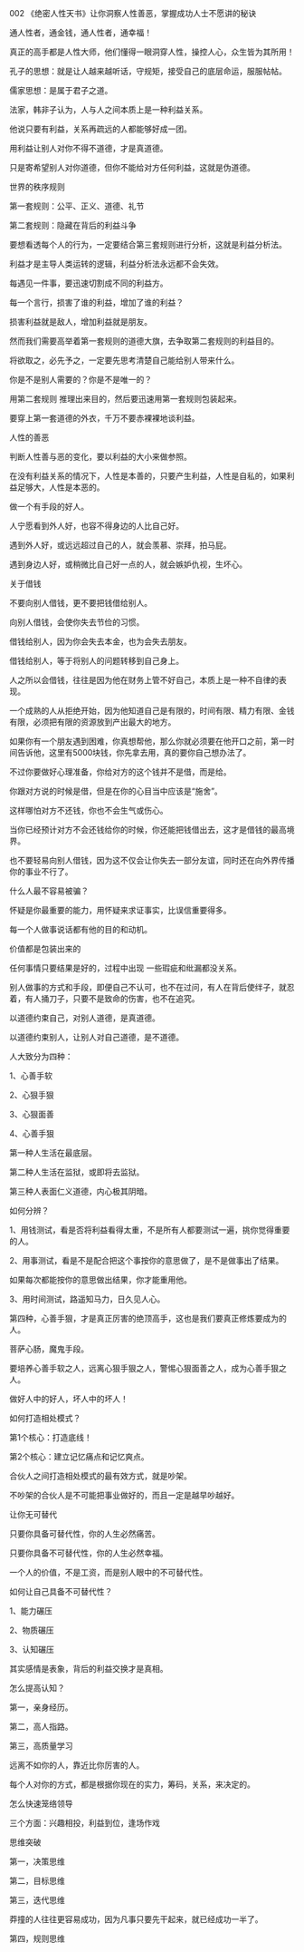 002 《绝密人性天书》让你洞察人性善恶，掌握成功人士不愿讲的秘诀







通人性者，通金钱，通人性者，通幸福！

真正的高手都是人性大师，他们懂得一眼洞穿人性，操控人心，众生皆为其所用！

孔子的思想：就是让人越来越听话，守规矩，接受自己的底层命运，服服帖帖。

儒家思想：是属于君子之道。



法家，韩非子认为，人与人之间本质上是一种利益关系。

他说只要有利益，关系再疏远的人都能够好成一团。

用利益让别人对你不得不道德，才是真道德。

只是寄希望别人对你道德，但你不能给对方任何利益，这就是伪道德。



世界的秩序规则

第一套规则：公平、正义、道德、礼节

第二套规则：隐藏在背后的利益斗争



要想看透每个人的行为，一定要结合第三套规则进行分析，这就是利益分析法。

利益才是主导人类运转的逻辑，利益分析法永远都不会失效。



每遇见一件事，要迅速切割成不同的利益方。

每一个言行，损害了谁的利益，增加了谁的利益？

损害利益就是敌人，增加利益就是朋友。

然而我们需要高举着第一套规则的道德大旗，去争取第二套规则的利益目的。



将欲取之，必先予之，一定要先思考清楚自己能给别人带来什么。

你是不是别人需要的？你是不是唯一的？

用第二套规则 推理出来目的，然后要迅速用第一套规则包装起来。

要穿上第一套道德的外衣，千万不要赤裸裸地谈利益。





人性的善恶

判断人性善与恶的变化，要以利益的大小来做参照。

在没有利益关系的情况下，人性是本善的，只要产生利益，人性是自私的，如果利益足够大，人性是本恶的。

做一个有手段的好人。



人宁愿看到外人好，也容不得身边的人比自己好。

遇到外人好，或远远超过自己的人，就会羡慕、崇拜，拍马屁。

遇到身边人好，或稍微比自己好一点的人，就会嫉妒仇视，生坏心。





关于借钱

不要向别人借钱，更不要把钱借给别人。

向别人借钱，会使你失去节俭的习惯。

借钱给别人，因为你会失去本金，也为会失去朋友。

借钱给别人，等于将别人的问题转移到自己身上。

人之所以会借钱，往往是因为他在财务上管不好自己，本质上是一种不自律的表现。

一个成熟的人从拒绝开始，因为他知道自己是有限的，时间有限、精力有限、金钱有限，必须把有限的资源放到产出最大的地方。



如果你有一个朋友遇到困难，你真想帮他，那么你就必须要在他开口之前，第一时间告诉他，这里有5000块钱，你先拿去用，真的要你自己想办法了。

不过你要做好心理准备，你给对方的这个钱并不是借，而是给。

你跟对方说的时候是借，但是在你的心目当中应该是“施舍”。

这样哪怕对方不还钱，你也不会生气或伤心。

当你已经预计对方不会还钱给你的时候，你还能把钱借出去，这才是借钱的最高境界。



也不要轻易向别人借钱，因为这不仅会让你失去一部分友谊，同时还在向外界传播你的事业不行了。





什么人最不容易被骗？

怀疑是你最重要的能力，用怀疑来求证事实，比误信重要得多。

每一个人做事说话都有他的目的和动机。





价值都是包装出来的



任何事情只要结果是好的，过程中出现 一些瑕疵和纰漏都没关系。

别人做事的方式和手段，即便自己不认可，也不在过问，有人在背后使绊子，就忍着，有人捅刀子，只要不是致命的伤害，也不在追究。

以道德约束自己，对别人道德，是真道德。

以道德约束别人，让别人对自己道德，是不道德。





人大致分为四种：

1、心善手软

2、心狠手狠

3、心狠面善

4、心善手狠



第一种人生活在最底层。

第二种人生活在监狱，或即将去监狱。

第三种人表面仁义道德，内心极其阴暗。

如何分辨？

1、用钱测试，看是否将利益看得太重，不是所有人都要测试一遍，挑你觉得重要的人。

2、用事测试，看是不是配合把这个事按你的意思做了，是不是做事出了结果。

如果每次都能按你的意思做出结果，你才能重用他。

3、用时间测试，路遥知马力，日久见人心。



第四种，心善手狠，才是真正厉害的绝顶高手，这也是我们要真正修炼要成为的人。

菩萨心肠，魔鬼手段。

要培养心善手软之人，远离心狠手狠之人，警惕心狠面善之人，成为心善手狠之人。

做好人中的好人，坏人中的坏人！



如何打造相处模式？

第1个核心：打造底线！

第2个核心：建立记忆痛点和记忆爽点。

合伙人之间打造相处模式的最有效方式，就是吵架。

不吵架的合伙人是不可能把事业做好的，而且一定是越早吵越好。



让你无可替代

只要你具备可替代性，你的人生必然痛苦。

只要你具备不可替代性，你的人生必然幸福。

一个人的价值，不是工资，而是别人眼中的不可替代性。



如何让自己具备不可替代性？

1、能力碾压

2、物质碾压

3、认知碾压

其实感情是表象，背后的利益交换才是真相。



怎么提高认知？

第一，亲身经历。

第二，高人指路。

第三，高质量学习



远离不如你的人，靠近比你厉害的人。

每个人对你的方式，都是根据你现在的实力，筹码，关系，来决定的。



怎么快速笼络领导

三个方面：兴趣相投，利益到位，逢场作戏



思维突破

第一，决策思维

第二，目标思维

第三，迭代思维

莽撞的人往往更容易成功，因为凡事只要先干起来，就已经成功一半了。

第四，规则思维

